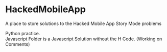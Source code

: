 # HackedMobileApp
A place to store solutions to the Hacked Mobile App Story Mode problems

Python practice.  
Javascript Folder is a Javascript Solution without the H Code. (Working on Comments)
